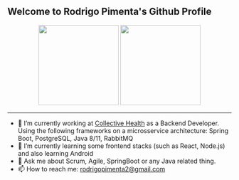 ## Welcome to Rodrigo Pimenta's Github Profile
<div align="center">
  <img height="180em" src="https://github-readme-stats.vercel.app/api?username=rbpimenta&show_icons=true&theme=dracula&include_all_commits=true&count_private=true"/>
  <img height="180em" src="https://github-readme-stats.vercel.app/api/top-langs/?username=rbpimenta&layout=compact&langs_count=7&theme=dracula"/>
</div>
  
----
  
- 🔭 I’m currently working at [Collective Health](https://collectivehealth.com/) as a Backend Developer. Using the following frameworks on a microsservice architecture: Spring Boot, PostgreSQL, Java 8/11, RabbitMQ
- 🌱 I’m currently learning some frontend stacks (such as React, Node.js) and also learning Android
- 💬 Ask me about Scrum, Agile, SpringBoot or any Java related thing. 
- 📫 How to reach me: rodrigopimenta2@gmail.com

<!--
**rbpimenta/rbpimenta** is a ✨ _special_ ✨ repository because its `README.md` (this file) appears on your GitHub profile.

Here are some ideas to get you started:

- 🔭 I’m currently working on ...
- 🌱 I’m currently learning ...
- 👯 I’m looking to collaborate on ...
- 🤔 I’m looking for help with ...
- 💬 Ask me about ...
- 📫 How to reach me: ...
- 😄 Pronouns: ...
- ⚡ Fun fact: ...
-->
